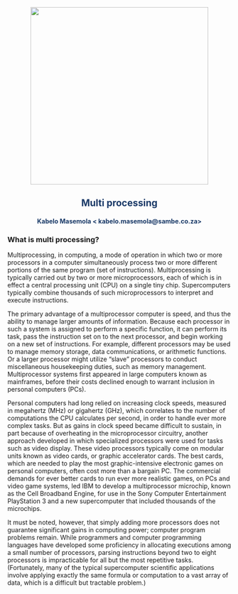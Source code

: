 <p align="center" style="background-color:"><img src="https://www.theworkspace.co.za/wp-content/uploads/2020/10/Sambe-Consulting-logo-800x600.png"  width="400"></p>

<p align="center"><h2 style="color: #193967; text-align: center">
    Multi processing
</h2></p>
<p align="center"><h4 style="color: #193967; text-align: center">
    Kabelo Masemola < kabelo.masemola@sambe.co.za>
</h4></p>






### What is multi processing?
Multiprocessing, in computing, a mode of operation in which two or more processors in a computer simultaneously process two or more 
different portions of the same program (set of instructions). Multiprocessing is typically carried out by two or more microprocessors, each of which is in effect a central processing unit (CPU) on a single tiny chip. 
Supercomputers typically combine thousands of such microprocessors to interpret and execute instructions.


The primary advantage of a multiprocessor computer is speed, and thus the ability to manage larger amounts of information. Because each processor in such a system is assigned to perform a specific function, it can perform its task, pass the instruction set on to the next processor, and begin working on a new set of instructions. For example, different processors may be used to manage memory storage, data communications, or arithmetic functions. Or a larger processor might utilize “slave” processors to conduct miscellaneous housekeeping duties, such as memory management. Multiprocessor systems first appeared in large computers known as mainframes, before their costs declined enough to warrant inclusion in personal computers (PCs).

Personal computers had long relied on increasing clock speeds, measured in megahertz (MHz) or gigahertz (GHz), which correlates to the number of computations the CPU calculates per second, in order to handle ever more complex tasks. But as gains in clock speed became difficult to sustain, in part because of overheating in the microprocessor circuitry, another approach developed in which specialized processors were used for tasks such as video display. These video processors typically come on modular units known as video cards, or graphic accelerator cards. The best cards, which are needed to play the most graphic-intensive electronic games on personal computers, often cost more than a bargain PC. The commercial demands for ever better cards to run ever more realistic games, on PCs and video game systems, led IBM to develop a multiprocessor microchip, known as the Cell Broadband Engine, for use in the Sony Computer Entertainment PlayStation 3 and a new supercomputer that included thousands of the microchips.

It must be noted, however, that simply adding more processors does not guarantee significant gains in computing power; computer program problems remain. While programmers and computer programming languages have developed some proficiency in allocating executions among a small number of processors, parsing instructions beyond two to eight processors is impracticable for all but the most repetitive tasks. (Fortunately, many of the typical supercomputer scientific applications involve applying exactly the same formula or computation to a vast array of data, which is a difficult but tractable problem.)
